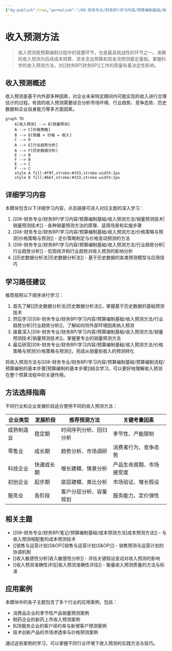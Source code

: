 ```yaml
---
{"dg-publish":true,"permalink":"/08-财务专业/财务BP/学习内容/预算编制基础/收入预测方法/收入预测方法/","tags":["财务BP","预算编制","收入预测","销售预测","索引"]}
---
```



# 收入预测方法

> 收入预测是预算编制过程中的首要环节，也是最具挑战性的环节之一。准确的收入预测为后续成本预算、资本支出预算和现金流预测奠定基础。掌握科学的收入预测方法，对[[财务BP\|财务BP]]工作的质量有着决定性影响。

## 收入预测概述

收入预测是基于内外部多种因素，对企业未来特定期间内可能实现的收入进行合理估计的过程。有效的收入预测需要综合分析市场环境、行业趋势、竞争态势、历史数据和企业自身能力等多方面因素。

```mermaid
graph TD
    A[收入预测] --> B[销量预测]
    A --> C[价格策略]
    B --> D[销量 × 价格 = 收入]
    C --> D
    A --> E[行业趋势分析]
    A --> F[历史数据分析]
    E --> B
    F --> B
    E --> C
    F --> C
    style A fill:#f9f,stroke:#333,stroke-width:2px
    style D fill:#bbf,stroke:#333,stroke-width:2px
```

## 详细学习内容

本模块包含以下详细学习内容，点击链接可进入对应主题的深入学习：

1. [[08-财务专业/财务BP/学习内容/预算编制基础/收入预测方法/销量预测技术\|销量预测技术]] - 各种销量预测方法的原理、适用场景和实施步骤
2. [[08-财务专业/财务BP/学习内容/预算编制基础/收入预测方法/价格策略与预测\|价格策略与预测]] - 定价策略制定与价格变动预测的方法
3. [[08-财务专业/财务BP/学习内容/预算编制基础/收入预测方法/行业趋势分析\|行业趋势分析]] - 宏观经济和行业趋势对收入预测的影响分析
4. [[历史数据分析法\|历史数据分析法]] - 基于历史数据的各类预测模型与应用技巧

## 学习路径建议

推荐按照以下顺序进行学习：

1. 首先了解[[历史数据分析法\|历史数据分析法]]，掌握基于历史数据的基础预测技术
2. 然后学习[[08-财务专业/财务BP/学习内容/预算编制基础/收入预测方法/行业趋势分析\|行业趋势分析]]，了解如何将外部环境因素纳入预测
3. 接着深入[[08-财务专业/财务BP/学习内容/预算编制基础/收入预测方法/销量预测技术\|销量预测技术]]，掌握更专业的销量预测方法
4. 最后研究[[08-财务专业/财务BP/学习内容/预算编制基础/收入预测方法/价格策略与预测\|价格策略与预测]]，完成从销量到收入的预测转化

将收入预测方法与[[08-财务专业/财务BP/学习内容/预算编制基础/预算编制流程/预算编制的基本步骤\|预算编制的基本步骤]]结合学习，可以更好地理解收入预测在整个预算流程中的关键作用。

## 方法选择指南

不同行业和企业发展阶段适合使用不同的收入预测方法：

| 企业类型 | 发展阶段 | 推荐预测方法 | 关键考量因素 |
|---------|---------|------------|------------|
| 成熟制造业 | 稳定期 | 时间序列分析、回归分析 | 季节性、产能限制 |
| 零售业 | 成长期 | 趋势分析、市场调研 | 消费者行为、竞争态势 |
| 科技企业 | 快速成长期 | 增长建模、情景分析 | 产品生命周期、市场接受度 |
| 初创企业 | 起步期 | 底层建模、类比分析 | 市场验证、增长假设 |
| 服务业 | 各阶段 | 客户分层分析、容量规划 | 服务能力、定价弹性 |

## 相关主题

- [[08-财务专业/财务BP/笔记/预算编制基础/成本预测方法\|成本预测方法]] - 与收入预测相配套的成本预测技术
- [[销售与运营计划(S&OP)\|销售与运营计划(S&OP)]] - 销售预测与运营计划的协调机制
- [[收入敏感性分析\|收入敏感性分析]] - 评估关键假设变动对收入预测的影响
- [[收入预测准确性评估\|收入预测准确性评估]] - 衡量收入预测质量的方法与标准

## 应用案例

本模块中的各子主题包含了多个行业的应用案例，包括：
- 消费品企业的季节性产品销量预测案例
- 制药企业的新药上市收入预测案例
- B2B服务企业的客户续约率与新增客户预测案例
- 技术创新产品的市场渗透率与价格预测案例

通过这些案例的学习，可以掌握不同行业环境下收入预测的实践方法与技巧。 
